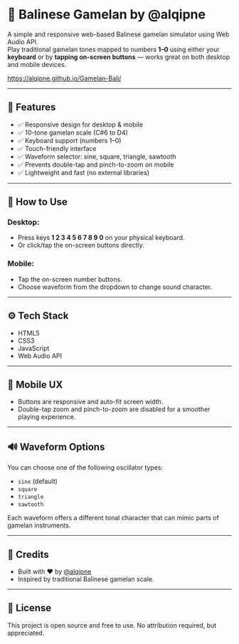 # 🎼 Balinese Gamelan by @alqipne

A simple and responsive web-based Balinese gamelan simulator using Web Audio API.  
Play traditional gamelan tones mapped to numbers **1–0** using either your **keyboard** or by **tapping on-screen buttons** — works great on both desktop and mobile devices.

https://alqipne.github.io/Gamelan-Bali/

---

## 🌟 Features

- ✅ Responsive design for desktop & mobile
- ✅ 10-tone gamelan scale (C#6 to D4)
- ✅ Keyboard support (numbers 1–0)
- ✅ Touch-friendly interface
- ✅ Waveform selector: sine, square, triangle, sawtooth
- ✅ Prevents double-tap and pinch-to-zoom on mobile
- ✅ Lightweight and fast (no external libraries)

---

## 🎵 How to Use

### Desktop:
- Press keys **1 2 3 4 5 6 7 8 9 0** on your physical keyboard.
- Or click/tap the on-screen buttons directly.

### Mobile:
- Tap the on-screen number buttons.
- Choose waveform from the dropdown to change sound character.

---

## ⚙️ Tech Stack

- HTML5
- CSS3
- JavaScript
- Web Audio API

---

## 📱 Mobile UX

- Buttons are responsive and auto-fit screen width.
- Double-tap zoom and pinch-to-zoom are disabled for a smoother playing experience.

---

## 🔊 Waveform Options

You can choose one of the following oscillator types:

- `sine` (default)
- `square`
- `triangle`
- `sawtooth`

Each waveform offers a different tonal character that can mimic parts of gamelan instruments.

---

## 🧠 Credits

- Built with ❤️ by [@alqipne](https://github.com/alqipne)
- Inspired by traditional Balinese gamelan scale.

---

## 📂 License

This project is open source and free to use. No attribution required, but appreciated.
